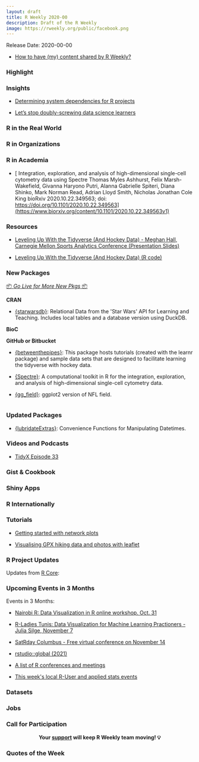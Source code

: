 ```yaml
---
layout: draft
title: R Weekly 2020-00
description: Draft of the R Weekly
image: https://rweekly.org/public/facebook.png
---
```


Release Date: 2020-00-00

+ [How to have (my) content shared by R Weekly?](https://github.com/rweekly/rweekly.org#how-to-have-my-content-shared-by-r-weekly)


###  Highlight



### Insights

+ [Determining system dependencies for R projects](https://mdneuzerling.com/post/determining-system-dependencies-for-r-projects/)

+ [Let’s stop doubly-screwing data science learners](https://milesmcbain.micro.blog/2020/10/28/lets-stop-doublyscrewing.html)

### R in the Real World



###  R in Organizations



###  R in Academia

+ [ Integration, exploration, and analysis of high-dimensional single-cell cytometry data using Spectre
Thomas Myles Ashhurst, Felix Marsh-Wakefield, Givanna Haryono Putri, Alanna Gabrielle Spiteri, Diana Shinko, Mark Norman Read, Adrian Lloyd Smith, Nicholas Jonathan Cole King
bioRxiv 2020.10.22.349563; doi: https://doi.org/10.1101/2020.10.22.349563](https://www.biorxiv.org/content/10.1101/2020.10.22.349563v1)

###  Resources

+ [Leveling Up With the Tidyverse (And Hockey Data) - Meghan Hall, Carnegie Mellon Sports Analytics Conference (Presentation Slides)](https://meghan.rbind.io/slides/hall_cmsac.html#1)

+ [Leveling Up With the Tidyverse (And Hockey Data) (R code)](https://github.com/meghall06/personal-website/blob/master/static/CMSAC_code.R)

###  New Packages

<p class="added-hostname"><a href="https://rweekly.org/live" target="_blank" class="externalLink">📦 <i>Go Live for More New Pkgs</i> 📦</a></p>

**CRAN**

+ [{starwarsdb}](https://cran.r-project.org/web/packages/starwarsdb/index.html): Relational Data from the 'Star Wars' API for Learning and Teaching. Includes local tables and a database version using DuckDB.


**BioC**



**GitHub or Bitbucket**

+ [{betweenthepipes}](https://github.com/meghall06/betweenthepipes): This package hosts tutorials (created with the learnr package) and sample data sets that are designed to facilitate learning the tidyverse with hockey data.

+ [{Spectre}](https://github.com/ImmuneDynamics/Spectre): A computational toolkit in R for the integration, exploration, and analysis of high-dimensional single-cell cytometry data.

+ [{gg_field}](https://github.com/mlfurman3/gg_field):  ggplot2 version of NFL field.

![]()

### Updated Packages

+ [{lubridateExtras}](https://github.com/ellisvalentiner/lubridateExtras):  Convenience Functions for Manipulating Datetimes.

###  Videos and Podcasts

+ [TidyX Episode 33](https://www.youtube.com/watch?v=j0gj438orbs)

### Gist & Cookbook



### Shiny Apps



### R Internationally



###  Tutorials

+ [Getting started with network plots](https://johnmackintosh.net/blog/2020-10-25-network-plots/)

+ [Visualising GPX hiking data and photos with leaflet](https://marionlouveaux.fr/blog/gpx-tracks-and-leaflet-interactive-map/)

<!--<div class="post-more-begin></div><div class="post-more-end"></div>-->

###  R Project Updates

Updates from [R Core](http://developer.r-project.org/blosxom.cgi/R-devel/NEWS):


###  Upcoming Events in 3 Months

Events in 3 Months:

+ [Nairobi R: Data Visualization in R online workshop. Oct. 31](https://www.eventbrite.co.uk/e/data-visualization-in-r-tickets-125336233047)

+ [R-Ladies Tunis: Data Visualization for Machine Learning Practioners - Julia Silge, November 7](https://www.meetup.com/rladies-tunis/events/274142166/)

+ [SatRday Columbus - Free virtual conference on November 14](https://columbus2020.satrdays.org/)

+ [rstudio::global (2021)](https://blog.rstudio.com/2020/10/16/rstudio-global-2021/)

+ [A list of R conferences and meetings](https://jumpingrivers.github.io/meetingsR/events.html)

+ [This week's local R-User and applied stats events](https://community.rstudio.com/c/irl)

### Datasets

### Jobs




###  Call for Participation


<p class="hide-support added-hostname support-rweekly" style="text-align: center;font-weight: bold;">Your <a class="non-visited externalLink" href="https://www.patreon.com/rweekly" onclick="pas(this)">support</a> will keep R Weekly team moving! 💡</p>

###  Quotes of the Week
